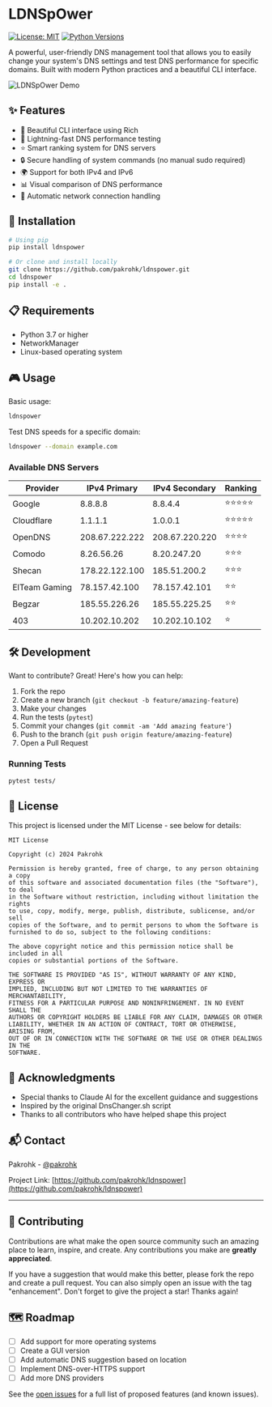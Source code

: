 # LDNSpOwer

[![License: MIT](https://img.shields.io/badge/License-MIT-yellow.svg)](https://opensource.org/licenses/MIT)
[![Python Versions](https://img.shields.io/badge/python-3.7%20%7C%203.8%20%7C%203.9%20%7C%203.10-blue)](https://www.python.org/downloads/)

A powerful, user-friendly DNS management tool that allows you to easily change your system's DNS settings and test DNS performance for specific domains. Built with modern Python practices and a beautiful CLI interface.

![LDNSpOwer Demo](https://via.placeholder.com/600x400.png?text=LDNSpOwer+Demo)

## ✨ Features

- 🎨 Beautiful CLI interface using Rich
- 🚀 Lightning-fast DNS performance testing
- ⭐ Smart ranking system for DNS servers
- 🔒 Secure handling of system commands (no manual sudo required)
- 🌍 Support for both IPv4 and IPv6
- 📊 Visual comparison of DNS performance
- 🔄 Automatic network connection handling

## 🚀 Installation

```bash
# Using pip
pip install ldnspower

# Or clone and install locally
git clone https://github.com/pakrohk/ldnspower.git
cd ldnspower
pip install -e .
```

## 📋 Requirements

- Python 3.7 or higher
- NetworkManager
- Linux-based operating system

## 🎮 Usage

Basic usage:
```bash
ldnspower
```

Test DNS speeds for a specific domain:
```bash
ldnspower --domain example.com
```

### Available DNS Servers

| Provider    | IPv4 Primary    | IPv4 Secondary  | Ranking |
|-------------|-----------------|-----------------|---------|
| Google      | 8.8.8.8         | 8.8.4.4         | ⭐⭐⭐⭐⭐ |
| Cloudflare  | 1.1.1.1         | 1.0.0.1         | ⭐⭐⭐⭐⭐ |
| OpenDNS     | 208.67.222.222  | 208.67.220.220  | ⭐⭐⭐⭐  |
| Comodo      | 8.26.56.26      | 8.20.247.20     | ⭐⭐⭐   |
| Shecan      | 178.22.122.100  | 185.51.200.2    | ⭐⭐⭐   |
| ElTeam Gaming | 78.157.42.100 | 78.157.42.101   | ⭐⭐     |
| Begzar      | 185.55.226.26   | 185.55.225.25   | ⭐⭐     |
| 403         | 10.202.10.202   | 10.202.10.102   | ⭐      |

## 🛠️ Development

Want to contribute? Great! Here's how you can help:

1. Fork the repo
2. Create a new branch (`git checkout -b feature/amazing-feature`)
3. Make your changes
4. Run the tests (`pytest`)
5. Commit your changes (`git commit -am 'Add amazing feature'`)
6. Push to the branch (`git push origin feature/amazing-feature`)
7. Open a Pull Request

### Running Tests

```bash
pytest tests/
```

## 📝 License

This project is licensed under the MIT License - see below for details:

```
MIT License

Copyright (c) 2024 Pakrohk

Permission is hereby granted, free of charge, to any person obtaining a copy
of this software and associated documentation files (the "Software"), to deal
in the Software without restriction, including without limitation the rights
to use, copy, modify, merge, publish, distribute, sublicense, and/or sell
copies of the Software, and to permit persons to whom the Software is
furnished to do so, subject to the following conditions:

The above copyright notice and this permission notice shall be included in all
copies or substantial portions of the Software.

THE SOFTWARE IS PROVIDED "AS IS", WITHOUT WARRANTY OF ANY KIND, EXPRESS OR
IMPLIED, INCLUDING BUT NOT LIMITED TO THE WARRANTIES OF MERCHANTABILITY,
FITNESS FOR A PARTICULAR PURPOSE AND NONINFRINGEMENT. IN NO EVENT SHALL THE
AUTHORS OR COPYRIGHT HOLDERS BE LIABLE FOR ANY CLAIM, DAMAGES OR OTHER
LIABILITY, WHETHER IN AN ACTION OF CONTRACT, TORT OR OTHERWISE, ARISING FROM,
OUT OF OR IN CONNECTION WITH THE SOFTWARE OR THE USE OR OTHER DEALINGS IN THE
SOFTWARE.
```

## 🙏 Acknowledgments

- Special thanks to Claude AI for the excellent guidance and suggestions
- Inspired by the original DnsChanger.sh script
- Thanks to all contributors who have helped shape this project

## 📬 Contact

Pakrohk - [@pakrohk](https://github.com/pakrohk)

Project Link: [https://github.com/pakrohk/ldnspower](https://github.com/pakrohk/ldnspower)

---

## 🤝 Contributing

Contributions are what make the open source community such an amazing place to learn, inspire, and create. Any contributions you make are **greatly appreciated**.

If you have a suggestion that would make this better, please fork the repo and create a pull request. You can also simply open an issue with the tag "enhancement".
Don't forget to give the project a star! Thanks again!

## 🗺️ Roadmap

- [ ] Add support for more operating systems
- [ ] Create a GUI version
- [ ] Add automatic DNS suggestion based on location
- [ ] Implement DNS-over-HTTPS support
- [ ] Add more DNS providers

See the [open issues](https://github.com/pakrohk/ldnspower/issues) for a full list of proposed features (and known issues).

